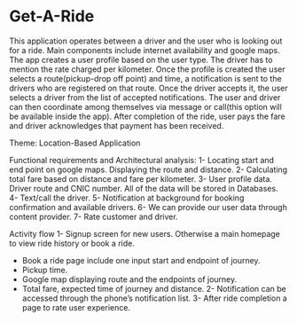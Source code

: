 # Get-A-Ride
This application operates between a driver and the user who is looking out for a ride. Main components include internet availability and google maps. The app creates a user profile based on the user type. The driver has to mention the rate charged per kilometer. Once the profile is created the user selects a route(pickup-drop off point) and time, a notification is sent to the drivers who are registered on that route. Once the driver accepts it, the user selects a driver from the list of accepted notifications. The user and driver can then coordinate among themselves via message or call(this option will be available inside the app). After completion of the ride, user pays the fare and driver acknowledges that payment has been received.

Theme:
Location-Based Application

Functional requirements and Architectural analysis:
1-	Locating start and end point on google maps. Displaying the route and distance.
2-	Calculating total fare based on distance and fare per kilometer.
3-	User profile data. Driver route and CNIC number. All of the data will be stored in Databases.
4-	Text/call the driver.
5-	Notification at background for booking confirmation and available drivers.
6-	We can provide our user data through content provider.
7-	Rate customer and driver.

Activity flow
1-	Signup screen for new users. Otherwise a main homepage to view ride history or book a ride.
-	Book a ride page include one input start and endpoint of journey.
-	Pickup time.
-	Google map displaying route and the endpoints of journey.
-	Total fare, expected time of journey and distance.
2-	Notification can be accessed through the phone’s notification list.
3-	After ride completion a page to rate user experience.

